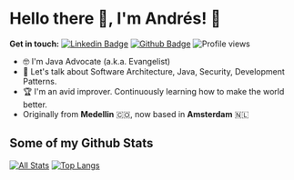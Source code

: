 # Hello there 👋, I'm Andrés! 🦦

**Get in touch:**
[![Linkedin Badge](https://img.shields.io/badge/-andrespedes12-0072b1?style=flat&logo=Linkedin&logoColor=white&link=https://www.linkedin.com/in/andrespedes12/)](https://www.linkedin.com/in/andrespedes12/) [![Github Badge](https://img.shields.io/badge/-pedes-grey?style=flat&logo=github&logoColor=white&link=https://github.com/pedes/)](https://www.github.com/pedes/) ![Profile views](https://gpvc.arturio.dev/pedes)

<!-- ![universe-frame](https://i.giphy.com/media/J39gurpvL7SHpnTTJB/giphy.webp "Universe Big Bang") -->

<!--
**pedes/pedes** is a ✨ _special_ ✨ repository because its `README.md` (this file) appears on your GitHub profile.

Here are some ideas to get you started:

- 🔭 I’m currently working on ...
- 🌱 I’m currently learning ...
- 👯 I’m looking to collaborate on ...
- 🤔 I’m looking for help with ...
- 💬 Ask me about ...
- 📫 How to reach me: ...
- 😄 Pronouns: ...
- ⚡ Fun fact: ...
-->

<!-- - 📫 Let's get social: <a href="https://www.linkedin.com/in/andrespedes12/"> <img src="https://img.shields.io/badge/-LinkedIn-%233781da" alt="LinkedIn"/></a>   -->

- 🤓 I'm Java Advocate (a.k.a. Evangelist)
- 💬 Let's talk about Software Architecture, Java, Security, Development Patterns.
- 🏆 I'm an avid improver. Continuously learning how to make the world better.
- Originally from **Medellin** 🇨🇴, now based in **Amsterdam** 🇳🇱

## Some of my Github Stats
[![All Stats](https://github-readme-stats.vercel.app/api?username=pedes&show_icons=true&include_all_commits=true&theme=blue-green&count_private=true)](https://github.com/pedes/github-readme-stats)
[![Top Langs](https://github-readme-stats.vercel.app/api/top-langs/?username=pedes&layout=compact)](https://github.com/pedes/github-readme-stats)


<!--![Pedes's github stats](https://github-readme-stats.vercel.app/api?username=pedes) -->
